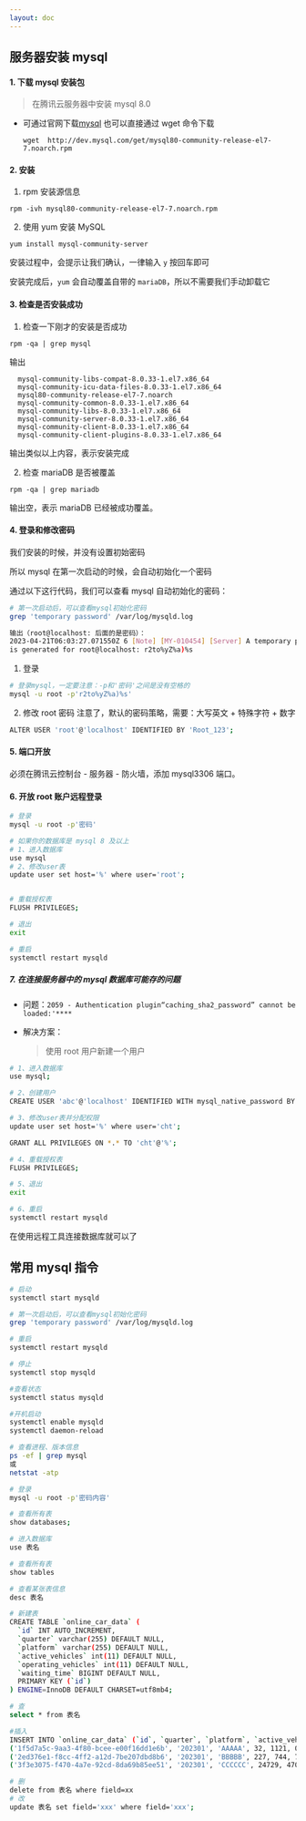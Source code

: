 ```yaml
---
layout: doc
---
```


## 服务器安装 mysql

#### 1. 下载 mysql 安装包

> 在腾讯云服务器中安装 mysql 8.0

- 可通过官网下载[mysql](https://downloads.mysql.com/archives/community/) 也可以直接通过 wget 命令下载

  `wget  http://dev.mysql.com/get/mysql80-community-release-el7-7.noarch.rpm`

#### 2. 安装

1. rpm 安装源信息

`rpm -ivh mysql80-community-release-el7-7.noarch.rpm`

2. 使用 yum 安装 MySQL

`yum install mysql-community-server`

安装过程中，会提示让我们确认，一律输入 `y` 按回车即可

安装完成后，`yum` 会自动覆盖自带的 `mariaDB`，所以不需要我们手动卸载它

#### 3. 检查是否安装成功

1. 检查一下刚才的安装是否成功

`rpm -qa | grep mysql`

输出

```
  mysql-community-libs-compat-8.0.33-1.el7.x86_64
  mysql-community-icu-data-files-8.0.33-1.el7.x86_64
  mysql80-community-release-el7-7.noarch
  mysql-community-common-8.0.33-1.el7.x86_64
  mysql-community-libs-8.0.33-1.el7.x86_64
  mysql-community-server-8.0.33-1.el7.x86_64
  mysql-community-client-8.0.33-1.el7.x86_64
  mysql-community-client-plugins-8.0.33-1.el7.x86_64
```

输出类似以上内容，表示安装完成

2. 检查 mariaDB 是否被覆盖

`rpm -qa | grep mariadb`

输出空，表示 mariaDB 已经被成功覆盖。

#### 4. 登录和修改密码

我们安装的时候，并没有设置初始密码

所以 mysql 在第一次启动的时候，会自动初始化一个密码

通过以下这行代码，我们可以查看 mysql 自动初始化的密码：

```sh
# 第一次启动后，可以查看mysql初始化密码
grep 'temporary password' /var/log/mysqld.log

输出（root@localhost: 后面的是密码）：
2023-04-21T06:03:27.071550Z 6 [Note] [MY-010454] [Server] A temporary password
is generated for root@localhost: r2to%yZ%a)%s

```

1. 登录

```sh
# 登录mysql，一定要注意：-p和'密码'之间是没有空格的
mysql -u root -p'r2to%yZ%a)%s'
```

2. 修改 root 密码
   注意了，默认的密码策略，需要：大写英文 + 特殊字符 + 数字

```sh
ALTER USER 'root'@'localhost' IDENTIFIED BY 'Root_123';
```

#### 5. 端口开放

必须在腾讯云控制台 - 服务器 - 防火墙，添加 mysql3306 端口。

#### 6. 开放 root 账户远程登录

```sh
# 登录
mysql -u root -p'密码'

# 如果你的数据库是 mysql 8 及以上
# 1、进入数据库
use mysql
# 2、修改user表
update user set host='%' where user='root';


# 重载授权表
FLUSH PRIVILEGES;

# 退出
exit

# 重启
systemctl restart mysqld

```

##### 7. 在连接服务器中的 mysql 数据库可能存的问题

- 问题：`2059 - Authentication plugin“caching_sha2_password” cannot be loaded:'****`

- 解决方案：
  > 使用 root 用户新建一个用户

```sh
# 1、进入数据库
use mysql;

# 2、创建用户
CREATE USER 'abc'@'localhost' IDENTIFIED WITH mysql_native_password BY 'Abcd_123';

# 3、修改user表并分配权限
update user set host='%' where user='cht';

GRANT ALL PRIVILEGES ON *.* TO 'cht'@'%';

# 4、重载授权表
FLUSH PRIVILEGES;

# 5、退出
exit

# 6、重启
systemctl restart mysqld

```

在使用远程工具连接数据库就可以了

## 常用 mysql 指令

```sh
# 启动
systemctl start mysqld

# 第一次启动后，可以查看mysql初始化密码
grep 'temporary password' /var/log/mysqld.log

# 重启
systemctl restart mysqld

# 停止
systemctl stop mysqld

#查看状态
systemctl status mysqld

#开机启动
systemctl enable mysqld
systemctl daemon-reload

# 查看进程、版本信息
ps -ef | grep mysql
或
netstat -atp

# 登录
mysql -u root -p'密码内容'

# 查看所有表
show databases;

# 进入数据库
use 表名

# 查看所有表
show tables

# 查看某张表信息
desc 表名

# 新建表
CREATE TABLE `online_car_data` (
  `id` INT AUTO_INCREMENT,
  `quarter` varchar(255) DEFAULT NULL,
  `platform` varchar(255) DEFAULT NULL,
  `active_vehicles` int(11) DEFAULT NULL,
  `operating_vehicles` int(11) DEFAULT NULL,
  `waiting_time` BIGINT DEFAULT NULL,
  PRIMARY KEY (`id`)
) ENGINE=InnoDB DEFAULT CHARSET=utf8mb4;

# 查
select * from 表名

#插入
INSERT INTO `online_car_data` (`id`, `quarter`, `platform`, `active_vehicles`, `operating_vehicles`,`waiting_time`) VALUES
('1f5d7a5c-9aa3-4f80-bcee-e00f16dd1e6b', '202301', 'AAAAA', 32, 1121, 0),
('2ed376e1-f8cc-4ff2-a12d-7be207dbd8b6', '202301', 'BBBBB', 227, 744, 761127),
('3f3e3075-f470-4a7e-92cd-8da69b85ee51', '202301', 'CCCCCC', 24729, 47021, 043249);

# 删
delete from 表名 where field=xx
# 改
update 表名 set field='xxx' where field='xxx';

```
